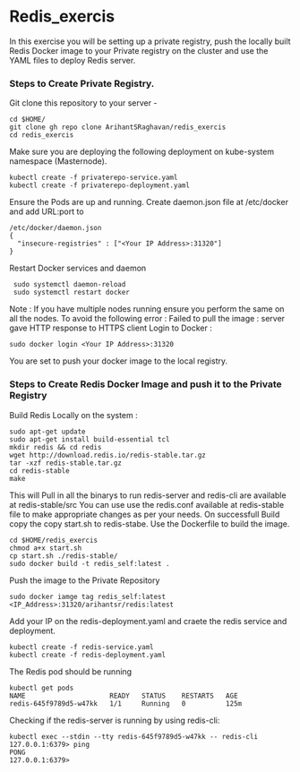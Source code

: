 # Redis_exercis
In this exercise you will be setting up a private registry, push the locally built Redis Docker image to your Private registry on the cluster and use the YAML files to deploy Redis server.

### Steps to Create Private Registry. 
Git clone this repository to your server -
```
cd $HOME/
git clone gh repo clone ArihantSRaghavan/redis_exercis
cd redis_exercis
```
Make sure you are deploying the following deployment on kube-system namespace (Masternode). 
```
kubectl create -f privaterepo-service.yaml
kubectl create -f privaterepo-deployment.yaml
```
Ensure the Pods are up and running. 
Create daemon.json file at /etc/docker and add URL:port to 
```
/etc/docker/daemon.json 
{
  "insecure-registries" : ["<Your IP Address>:31320"]
}
```
Restart Docker services and daemon 
```
 sudo systemctl daemon-reload
 sudo systemctl restart docker
 ```
Note : If you have multiple nodes running ensure you perform the same on all the nodes. To avoid the following error : Failed to pull the image : server gave HTTP response to HTTPS client
Login to Docker : 
```
sudo docker login <Your IP Address>:31320
```
You are set to push your docker image to the local registry. 

### Steps to Create Redis Docker Image and push it to the Private Registry 
Build Redis Locally on the system : 
```
sudo apt-get update
sudo apt-get install build-essential tcl
mkdir redis && cd redis
wget http://download.redis.io/redis-stable.tar.gz
tar -xzf redis-stable.tar.gz
cd redis-stable
make
```
This will Pull in all the binarys to run redis-server and redis-cli are available at redis-stable/src
You can use use the redis.conf available at redis-stable file to make appropriate changes as per your needs.
On successfull Build copy the copy start.sh to redis-stabe. Use the Dockerfile to build the image. 
```
cd $HOME/redis_exercis
chmod a+x start.sh
cp start.sh ./redis-stable/
sudo docker build -t redis_self:latest .
```
Push the image to the Private Repository 
```
sudo docker iamge tag redis_self:latest <IP_Address>:31320/arihantsr/redis:latest
```
Add your IP on the redis-deployment.yaml and craete the redis service and deployment. 
```
kubectl create -f redis-service.yaml
kubectl create -f redis-deployment.yaml
```
The Redis pod should be running 
```
kubectl get pods
NAME                     READY   STATUS    RESTARTS   AGE
redis-645f9789d5-w47kk   1/1     Running   0          125m
```
Checking if the redis-server is running by using redis-cli: 
```
kubectl exec --stdin --tty redis-645f9789d5-w47kk -- redis-cli
127.0.0.1:6379> ping
PONG
127.0.0.1:6379> 
```

